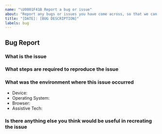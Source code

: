 ```yaml
---
name: "\U0001F41B Report a bug or issue"
about: "Report any bugs or issues you have come across, so that we can fix it."
title: "[DATE]: [BUG DESCRIPTION]"
labels: bug
---
```


## Bug Report

<!--
Thanks for wanting to report an issue.

In order for the issue to be resolved as quickly as possible please provide as detailed information as possible.

Use the following headings as a guide.
-->

### What is the issue

<!-- Provide a detailed description of what the issue is, including what you
expected to happen as well as what actually happened.
-->

### What steps are required to reproduce the issue

<!--
If possible, include all steps required to recreate the issue whilst using an incognito/private browsing window.
This will help to rule out any differences introduced via user installed extensions.
-->

### What was the environment where this issue occurred

<!--
Include the following as a minimum e.g.
- Device: Dell XPS 15
- Operating System: Windows 10
- Browser: Google Chrome
- Assistive Tech: JAWS 2018.1811.30
-->

- Device:
- Operating System:
- Browser:
- Assistive Tech:

### Is there anything else you think would be useful in recreating the issue

<!--
  Screenshots, logs, repository link, supporting information, etc.

### Screenshots

#### Expected

#### Actual
-->

